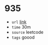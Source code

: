 # 935
- `url` [link](https://leetcode.com/problems/knight-dialer/description/?envType=daily-question&envId=2023-11-27)
- `time` 30m
- `source` leetcode
- `tags` goood
